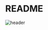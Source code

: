 # README

![header](https://capsule-render.vercel.app/api?type=venom&color=0:8871e5,100:b678c4&height=300&section=header&text=나의저장소&fontSize=90)
